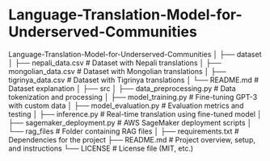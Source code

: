# Language-Translation-Model-for-Underserved-Communities
Language-Translation-Model-for-Underserved-Communities
│
├── dataset
│   ├── nepali_data.csv               # Dataset with Nepali translations
│   ├── mongolian_data.csv            # Dataset with Mongolian translations
│   ├── tigrinya_data.csv             # Dataset with Tigrinya translations
│   └── README.md                     # Dataset explanation
│
├── src
│   ├── data_preprocessing.py          # Data tokenization and processing
│   ├── model_training.py              # Fine-tuning GPT-3 with custom data
│   ├── model_evaluation.py           # Evaluation metrics and testing
│   ├── inference.py                  # Real-time translation using fine-tuned model
│   ├── sagemaker_deployment.py       # AWS SageMaker deployment scripts
│   └── rag_files                     # Folder containing RAG files
│
├── requirements.txt                  # Dependencies for the project
├── README.md                         # Project overview, setup, and instructions
└── LICENSE                           # License file (MIT, etc.)
